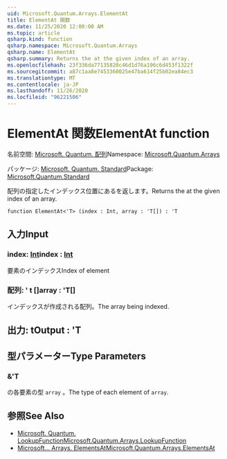 ```yaml
---
uid: Microsoft.Quantum.Arrays.ElementAt
title: ElementAt 関数
ms.date: 11/25/2020 12:00:00 AM
ms.topic: article
qsharp.kind: function
qsharp.namespace: Microsoft.Quantum.Arrays
qsharp.name: ElementAt
qsharp.summary: Returns the at the given index of an array.
ms.openlocfilehash: 23f336da77135820c46d1d76a196c6d453f1322f
ms.sourcegitcommit: a87c1aa8e7453360025e47ba614f25b02ea84ec3
ms.translationtype: MT
ms.contentlocale: ja-JP
ms.lasthandoff: 11/26/2020
ms.locfileid: "96221506"
---
```

# <a name="elementat-function"></a><span data-ttu-id="a0cc5-102">ElementAt 関数</span><span class="sxs-lookup"><span data-stu-id="a0cc5-102">ElementAt function</span></span>

<span data-ttu-id="a0cc5-103">名前空間: [Microsoft. Quantum. 配列](xref:Microsoft.Quantum.Arrays)</span><span class="sxs-lookup"><span data-stu-id="a0cc5-103">Namespace: [Microsoft.Quantum.Arrays](xref:Microsoft.Quantum.Arrays)</span></span>

<span data-ttu-id="a0cc5-104">パッケージ: [Microsoft. Quantum. Standard](https://nuget.org/packages/Microsoft.Quantum.Standard)</span><span class="sxs-lookup"><span data-stu-id="a0cc5-104">Package: [Microsoft.Quantum.Standard](https://nuget.org/packages/Microsoft.Quantum.Standard)</span></span>


<span data-ttu-id="a0cc5-105">配列の指定したインデックス位置にあるを返します。</span><span class="sxs-lookup"><span data-stu-id="a0cc5-105">Returns the at the given index of an array.</span></span>

```qsharp
function ElementAt<'T> (index : Int, array : 'T[]) : 'T
```


## <a name="input"></a><span data-ttu-id="a0cc5-106">入力</span><span class="sxs-lookup"><span data-stu-id="a0cc5-106">Input</span></span>

### <a name="index--int"></a><span data-ttu-id="a0cc5-107">index: [Int](xref:microsoft.quantum.lang-ref.int)</span><span class="sxs-lookup"><span data-stu-id="a0cc5-107">index : [Int](xref:microsoft.quantum.lang-ref.int)</span></span>

<span data-ttu-id="a0cc5-108">要素のインデックス</span><span class="sxs-lookup"><span data-stu-id="a0cc5-108">Index of element</span></span>


### <a name="array--t"></a><span data-ttu-id="a0cc5-109">配列: ' t []</span><span class="sxs-lookup"><span data-stu-id="a0cc5-109">array : 'T[]</span></span>

<span data-ttu-id="a0cc5-110">インデックスが作成される配列。</span><span class="sxs-lookup"><span data-stu-id="a0cc5-110">The array being indexed.</span></span>



## <a name="output--t"></a><span data-ttu-id="a0cc5-111">出力: t</span><span class="sxs-lookup"><span data-stu-id="a0cc5-111">Output : 'T</span></span>



## <a name="type-parameters"></a><span data-ttu-id="a0cc5-112">型パラメーター</span><span class="sxs-lookup"><span data-stu-id="a0cc5-112">Type Parameters</span></span>

### <a name="t"></a><span data-ttu-id="a0cc5-113">&</span><span class="sxs-lookup"><span data-stu-id="a0cc5-113">'T</span></span>

<span data-ttu-id="a0cc5-114">の各要素の型 `array` 。</span><span class="sxs-lookup"><span data-stu-id="a0cc5-114">The type of each element of `array`.</span></span>

## <a name="see-also"></a><span data-ttu-id="a0cc5-115">参照</span><span class="sxs-lookup"><span data-stu-id="a0cc5-115">See Also</span></span>

- [<span data-ttu-id="a0cc5-116">Microsoft. Quantum. LookupFunction</span><span class="sxs-lookup"><span data-stu-id="a0cc5-116">Microsoft.Quantum.Arrays.LookupFunction</span></span>](xref:Microsoft.Quantum.Arrays.LookupFunction)
- [<span data-ttu-id="a0cc5-117">Microsoft... Arrays. ElementsAt</span><span class="sxs-lookup"><span data-stu-id="a0cc5-117">Microsoft.Quantum.Arrays.ElementsAt</span></span>](xref:Microsoft.Quantum.Arrays.ElementsAt)
